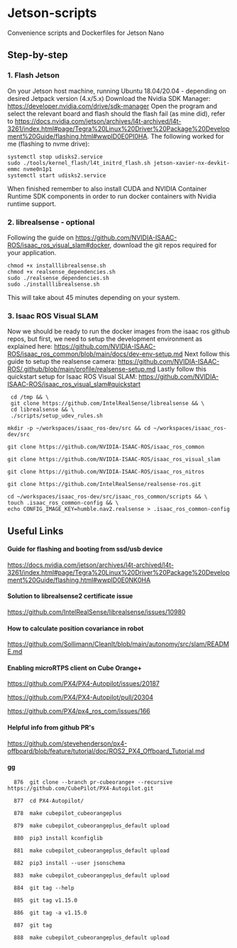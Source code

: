 # Jetson-scripts
Convenience scripts and Dockerfiles for Jetson Nano

## Step-by-step
### 1. Flash Jetson
On your Jetson host machine, running Ubuntu 18.04/20.04 - depending on desired Jetpack version (4.x/5.x)
Download the Nvidia SDK Manager: https://developer.nvidia.com/drive/sdk-manager
Open the program and select the relevant board and flash
should the flash fail (as mine did), refer to https://docs.nvidia.com/jetson/archives/l4t-archived/l4t-3261/index.html#page/Tegra%20Linux%20Driver%20Package%20Development%20Guide/flashing.html#wwpID0E0PI0HA.
The following worked for me (flashing to nvme drive):
```
systemctl stop udisks2.service
sudo ./tools/kernel_flash/l4t_initrd_flash.sh jetson-xavier-nx-devkit-emmc nvme0n1p1
systemctl start udisks2.service
```
When finished remember to also install CUDA and NVIDIA Container Runtime SDK components in order to run docker containers with Nvidia runtime support.

### 2. librealsense - optional

Following the guide on https://github.com/NVIDIA-ISAAC-ROS/isaac_ros_visual_slam#docker, download the git repos required for your application.
``` 
chmod +x installlibrealsense.sh
chmod +x realsense_dependencies.sh
sudo ./realsense_dependencies.sh
sudo ./installlibrealsense.sh
```
This will take about 45 minutes depending on your system.

### 3. Isaac ROS Visual SLAM
Now we should be ready to run the docker images from the isaac ros github repos, but first, we need to setup the development environment as explained here: https://github.com/NVIDIA-ISAAC-ROS/isaac_ros_common/blob/main/docs/dev-env-setup.md
Next follow this guide to setup the realsense camera: https://github.com/NVIDIA-ISAAC-ROS/.github/blob/main/profile/realsense-setup.md
Lastly follow this quickstart setup for Isaac ROS Visual SLAM: https://github.com/NVIDIA-ISAAC-ROS/isaac_ros_visual_slam#quickstart


```
 cd /tmp && \
 git clone https://github.com/IntelRealSense/librealsense && \
 cd librealsense && \
 ./scripts/setup_udev_rules.sh
```

```
mkdir -p ~/workspaces/isaac_ros-dev/src && cd ~/workspaces/isaac_ros-dev/src
```
```
git clone https://github.com/NVIDIA-ISAAC-ROS/isaac_ros_common
```
```
git clone https://github.com/NVIDIA-ISAAC-ROS/isaac_ros_visual_slam
```
```
git clone https://github.com/NVIDIA-ISAAC-ROS/isaac_ros_nitros
```
```
git clone https://github.com/IntelRealSense/realsense-ros.git
```

```
cd ~/workspaces/isaac_ros-dev/src/isaac_ros_common/scripts && \
touch .isaac_ros_common-config && \
echo CONFIG_IMAGE_KEY=humble.nav2.realsense > .isaac_ros_common-config
```
## Useful Links

#### Guide for flashing and booting from ssd/usb device
https://docs.nvidia.com/jetson/archives/l4t-archived/l4t-3261/index.html#page/Tegra%20Linux%20Driver%20Package%20Development%20Guide/flashing.html#wwpID0E0NK0HA

#### Solution to librealsense2 certificate issue
https://github.com/IntelRealSense/librealsense/issues/10980

#### How to calculate position covariance in robot
https://github.com/Sollimann/CleanIt/blob/main/autonomy/src/slam/README.md

#### Enabling microRTPS client on Cube Orange+

https://github.com/PX4/PX4-Autopilot/issues/20187

https://github.com/PX4/PX4-Autopilot/pull/20304

https://github.com/PX4/px4_ros_com/issues/166

#### Helpful info from github PR's

https://github.com/stevehenderson/px4-offboard/blob/feature/tutorial/doc/ROS2_PX4_Offboard_Tutorial.md



#### gg
```
  876  git clone --branch pr-cubeorange+ --recursive https://github.com/CubePilot/PX4-Autopilot.git
  
  877  cd PX4-Autopilot/
  
  878  make cubepilot_cubeorangeplus
  
  879  make cubepilot_cubeorangeplus_default upload
  
  880  pip3 install kconfiglib
  
  881  make cubepilot_cubeorangeplus_default upload
  
  882  pip3 install --user jsonschema
  
  883  make cubepilot_cubeorangeplus_default upload
  
  884  git tag --help
 
  885  git tag v1.15.0
  
  886  git tag -a v1.15.0
  
  887  git tag
  
  888  make cubepilot_cubeorangeplus_default upload
```


